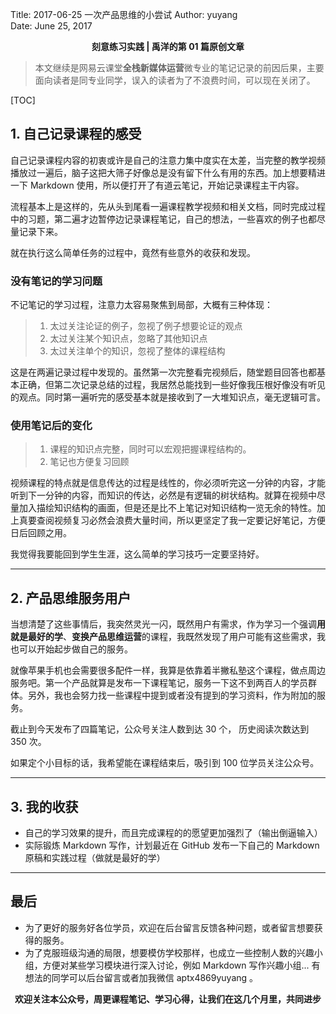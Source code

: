 Title:  2017-06-25 一次产品思维的小尝试
Author: yuyang  
Date:   June 25, 2017  


<p align="center"><strong> 刻意练习实践 | 禹洋的第 01 篇原创文章</strong></p>

> 本文继续是网易云课堂**全栈新媒体运营**微专业的笔记记录的前因后果，主要面向读者是同专业同学，误入的读者为了不浪费时间，可以现在关闭了。

[TOC]


## 1. 自己记录课程的感受

自己记录课程内容的初衷或许是自己的注意力集中度实在太差，当完整的教学视频播放过一遍后，脑子这把大筛子好像总是没有留下什么有用的东西。加上想要精进一下 Markdown 使用，所以便打开了有道云笔记，开始记录课程主干内容。

流程基本上是这样的，先从头到尾看一遍课程教学视频和相关文档，同时完成过程中的习题，第二遍才边暂停边记录课程笔记，自己的想法，一些喜欢的例子也都尽量记录下来。

就在执行这么简单任务的过程中，竟然有些意外的收获和发现。

### 没有笔记的学习问题
不记笔记的学习过程，注意力太容易聚焦到局部，大概有三种体现：
> 1. 太过关注论证的例子，忽视了例子想要论证的观点
> 2. 太过关注某个知识点，忽略了其他知识点
> 3. 太过关注单个的知识，忽视了整体的课程结构

这是在两遍记录过程中发现的。虽然第一次完整看完视频后，随堂题目回答也都基本正确，但第二次记录总结的过程，我居然总能找到一些好像我压根好像没有听见的观点。同时第一遍听完的感受基本就是接收到了一大堆知识点，毫无逻辑可言。

### 使用笔记后的变化
> 1. 课程的知识点完整，同时可以宏观把握课程结构的。
> 2. 笔记也方便复习回顾

视频课程的特点就是信息传达的过程是线性的，你必须听完这一分钟的内容，才能听到下一分钟的内容，而知识的传达，必然是有逻辑的树状结构。就算在视频中尽量加入描绘知识结构的画面，但是还是比不上笔记对知识结构一览无余的特性。加上真要查阅视频复习必然会浪费大量时间，所以更坚定了我一定要记好笔记，方便日后回顾之用。

我觉得我要能回到学生生涯，这么简单的学习技巧一定要坚持好。


- - - - 


## 2. 产品思维服务用户

当想清楚了这些事情后，我突然灵光一闪，既然用户有需求，作为学习一个强调**用就是最好的学**、**变换产品思维运营**的课程，我既然发现了用户可能有这些需求，我也可以开始起步做自己的服务。

就像苹果手机也会需要很多配件一样，我算是依靠着半撇私塾这个课程，做点周边服务吧。第一个产品就算是发布一下课程笔记，服务一下这不到两百人的学员群体。另外，我也会努力找一些课程中提到或者没有提到的学习资料，作为附加的服务。

截止到今天发布了四篇笔记，公众号关注人数到达 30 个，    历史阅读次数达到 350 次。

如果定个小目标的话，我希望能在课程结束后，吸引到 100 位学员关注公众号。


- - - - 


## 3. 我的收获
* 自己的学习效果的提升，而且完成课程的的愿望更加强烈了（输出倒逼输入）
* 实际锻炼 Markdown 写作，计划最近在 GitHub 发布一下自己的 Markdown 原稿和实践过程（做就是最好的学）

- - - - -

## 最后
* 为了更好的服务好各位学员，欢迎在后台留言反馈各种问题，或者留言想要获得的服务。
* 为了克服班级沟通的局限，想要模仿学校那样，也成立一些控制人数的兴趣小组，方便对某些学习模块进行深入讨论，例如 Markdown 写作兴趣小组... 有想法的同学可以后台留言或者加我微信 aptx4869yuyang 。

<p align="center"><strong> 欢迎关注本公众号，周更课程笔记、学习心得，让我们在这几个月里，共同进步</strong></p>